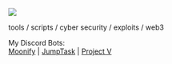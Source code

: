 
![](https://komarev.com/ghpvc/?username=cloutjs&color=green)

tools / scripts / cyber security / exploits / web3 <br>


My Discord Bots:<br> [Moonify](https://top.gg/bot/835833737610657842) | [JumpTask](https://top.gg/bot/936307386447188039) | [Project V](https://top.gg/bot/942414604234027008)

